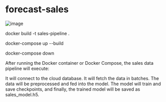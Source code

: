 # forecast-sales


![image](https://github.com/user-attachments/assets/13c99b41-afed-4194-b574-ccc753be7c8f)

docker build -t sales-pipeline .

docker-compose up --build

docker-compose down

After running the Docker container or Docker Compose, the sales data pipeline will execute:

It will connect to the cloud database.
It will fetch the data in batches.
The data will be preprocessed and fed into the model.
The model will train and save checkpoints, and finally, the trained model will be saved as sales_model.h5.
